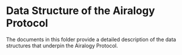 # Data Structure of the Airalogy Protocol

The documents in this folder provide a detailed description of the data structures that underpin the Airalogy Protocol.
